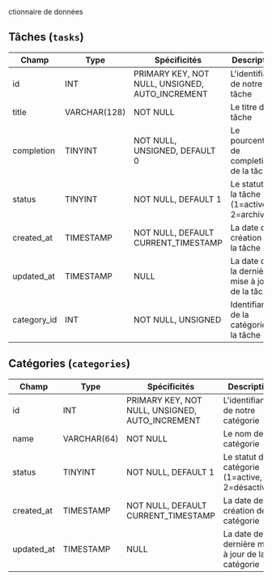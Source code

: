 ctionnaire de données

## Tâches (`tasks`)

|Champ|Type|Spécificités|Description|
|-|-|-|-|
|id|INT|PRIMARY KEY, NOT NULL, UNSIGNED, AUTO_INCREMENT|L'identifiant de notre tâche|
|title|VARCHAR(128)|NOT NULL|Le titre de la tâche|
|completion|TINYINT|NOT NULL, UNSIGNED, DEFAULT 0|Le pourcentage de completion de la tâche|
|status|TINYINT|NOT NULL, DEFAULT 1|Le statut de la tâche (1=active, 2=archivée)|
|created_at|TIMESTAMP|NOT NULL, DEFAULT CURRENT_TIMESTAMP|La date de création de la tâche|
|updated_at|TIMESTAMP|NULL|La date de la dernière mise à jour de la tâche|
|category_id|INT|NOT NULL, UNSIGNED|Identifiant de la catégorie de la tâche|

## Catégories (`categories`)

|Champ|Type|Spécificités|Description|
|-|-|-|-|
|id|INT|PRIMARY KEY, NOT NULL, UNSIGNED, AUTO_INCREMENT|L'identifiant de notre catégorie|
|name|VARCHAR(64)|NOT NULL|Le nom de la catégorie|
|status|TINYINT|NOT NULL, DEFAULT 1|Le statut de la catégorie (1=active, 2=désactivée)|
|created_at|TIMESTAMP|NOT NULL, DEFAULT CURRENT_TIMESTAMP|La date de création de la catégorie|
|updated_at|TIMESTAMP|NULL|La date de la dernière mise à jour de la catégorie|
